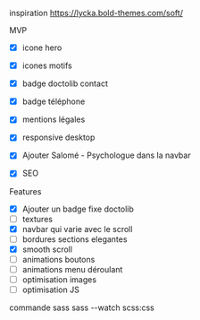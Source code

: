 inspiration
https://lycka.bold-themes.com/soft/

MVP
 - [x] icone hero
 - [x] icones motifs
 - [x] badge doctolib contact
 - [x] badge téléphone
 - [x] mentions légales
 - [x] responsive desktop
 - [x] Ajouter Salomé - Psychologue dans la navbar
 - [x] SEO


Features
 - [x] Ajouter un badge fixe doctolib
 - [ ] textures
 - [x] navbar qui varie avec le scroll
 - [ ] bordures sections elegantes
 - [x] smooth scroll
 - [ ] animations boutons
 - [ ] animations menu déroulant
 - [ ] optimisation images
 - [ ] optimisation JS

commande sass
sass --watch scss:css
